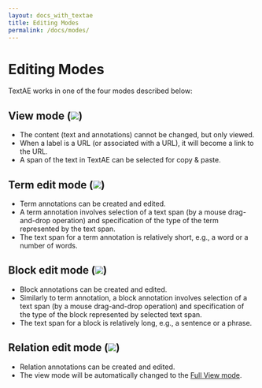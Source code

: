 ```yaml
---
layout: docs_with_textae
title: Editing Modes
permalink: /docs/modes/
---
```


# Editing Modes

TextAE works in one of the four modes described below:

## View mode (![](https://raw.githubusercontent.com/pubannotation/textae/stable/4/dist/lib/css/images/btn_view_16.png))
* The content (text and annotations) cannot be changed, but only viewed.
* When a label is a URL (or associated with a URL), it will become a link to the URL.
* A span of the text in TextAE can be selected for copy & paste.

## Term edit mode (![](https://raw.githubusercontent.com/pubannotation/textae/stable/4/dist/lib/css/images/btn_term_16.png))

* Term annotations can be created and edited.
* A term annotation involves selection of a text span (by a mouse drag-and-drop operation) and specification of the type of the term represented by the text span.
* The text span for a term annotation is relatively short, e.g., a word or a number of words.

## Block edit mode (![](https://raw.githubusercontent.com/pubannotation/textae/stable/4/dist/lib/css/images/btn_block_16.png))

* Block annotations can be created and edited.
* Similarly to term annotation, a block annotation involves selection of a text span (by a mouse drag-and-drop operation) and specification of the type of the block represented by selected text span.
* The text span for a block is relatively long, e.g., a sentence or a phrase.


## Relation edit mode (![](https://raw.githubusercontent.com/pubannotation/textae/stable/4/dist/lib/css/images/btn_relation_16.png))

* Relation annotations can be created and edited.
* The view mode will be automatically changed to the [Full View mode](/docs/views).